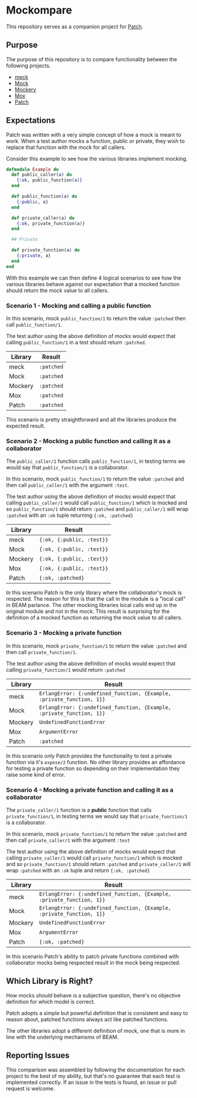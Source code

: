 # Mockompare

This repository serves as a companion project for [Patch](https://github.com/ihumanable/patch).

## Purpose

The purpose of this repository is to compare functionality between the following projects.

  - [meck](https://hex.pm/packages/meck)
  - [Mock](https://hex.pm/packages/mock)
  - [Mockery](https://hex.pm/packages/mockery)
  - [Mox](https://hex.pm/packages/mox)
  - [Patch](https://hex.pm/packages/patch)

## Expectations

Patch was written with a very simple concept of how a mock is meant to work.  When a test author mocks a function, public or private, they wish to replace that function with the mock for all callers.

Consider this example to see how the various libraries implement mocking.

```elixir
defmodule Example do
  def public_caller(a) do
    {:ok, public_function(a)}
  end

  def public_function(a) do
    {:public, a}
  end

  def private_caller(a) do
    {:ok, private_function(a)}
  end

  ## Private

  def private_function(a) do
    {:private, a}
  end
end
```

With this example we can then define 4 logical scenarios to see how the various libraries behave against our expectation that a mocked function should return the mock value to all callers.

### Scenario 1 - Mocking and calling a public function

In this scenario, mock `public_function/1` to return the value `:patched` then call `public_function/1`.  

The test author using the above definition of mocks would expect that calling `public_function/1` in a test should return `:patched`.

| Library | Result     |
|---------|------------|
| meck    | `:patched` |
| Mock    | `:patched` |
| Mockery | `:patched` |
| Mox     | `:patched` |
| Patch   | `:patched` |

This scenario is pretty straightforward and all the libraries produce the expected result.

### Scenario 2 - Mocking a public function and calling it as a collaborator

The `public_caller/1` function calls `public_function/1`, in testing terms we would say that `public_function/1` is a collaborator.  

In this scenario, mock `public_function/1` to return the value `:patched` and then call `public_caller/1` with the argument `:test`.  

The test author using the above definition of mocks would expect that calling `public_caller/1` would call `public_function/1` which is mocked and so `public_function/1` should return `:patched` and `public_caller/1` will wrap `:patched` with an `:ok` tuple returning `{:ok, :patched}`

| Library | Result                    | 
|---------|---------------------------|
| meck    | `{:ok, {:public, :test}}` |
| Mock    | `{:ok, {:public, :test}}` |
| Mockery | `{:ok, {:public, :test}}` |
| Mox     | `{:ok, {:public, :test}}` |
| Patch   | `{:ok, :patched}`         |

In this scenario Patch is the only library where the collaborator's mock is respected.  The reason for this is that the call in the module is a "local call" in BEAM parlance.  The other mocking libraries local calls end up in the original module and not in the mock.  This result is surprising for the definition of a mocked function as returning the mock value to all callers.

### Scenario 3 - Mocking a private function

In this scenario, mock `private_function/1` to return the value `:patched` and then call `private_function/1`.

The test author using the above definition of mocks would expect that calling `private_function/1` would return `:patched`

| Library | Result                                                                |
|---------|-----------------------------------------------------------------------|
| meck    | `ErlangError: {:undefined_function, {Example, :private_function, 1}}` |
| Mock    | `ErlangError: {:undefined_function, {Example, :private_function, 1}}` |
| Mockery | `UndefinedFunctionError`                                              |
| Mox     | `ArgumentError`                                                       |
| Patch   | `:patched`                                                            |

In this scenario only Patch provides the functionality to test a private function via it's `expose/2` function.  No other library provides an affordance for testing a private function so depending on their implementation they raise some kind of error.

### Scenario 4 - Mocking a private function and calling it as a collaborator

The `private_caller/1` function is a **public** function that calls `private_function/1`, in testing terms we would say that `private_function/1` is a collaborator.  

In this scenario, mock `private_function/1` to return the value `:patched` and then call `private_caller/1` with the argument `:test`

The test author using the above definition of mocks would expect that calling `private_caller/1` would call `private_function/1` which is mocked and so `private_function/1` should return `:patched` and `private_caller/1` will wrap `:patched` with an `:ok` tuple and return `{:ok, :patched}`

| Library | Result                                                                |
|---------|-----------------------------------------------------------------------|
| meck    | `ErlangError: {:undefined_function, {Example, :private_function, 1}}` |
| Mock    | `ErlangError: {:undefined_function, {Example, :private_function, 1}}` |
| Mockery | `UndefinedFunctionError`                                              |
| Mox     | `ArgumentError`                                                       |
| Patch   | `{:ok, :patched}`                                                     |

In this scenario Patch's ability to patch private functions combined with collaborator mocks being respected result in the mock being respected.

## Which Library is Right?

How mocks _should_ behave is a subjective question, there's no objective definition for which model is correct.  

Patch adopts a simple but powerful definition that is consistent and easy to reason about, patched functions always act like patched functions.

The other libraries adopt a different definition of mock, one that is more in line with the underlying mechanisms of BEAM.

## Reporting Issues

This comparison was assembled by following the documentation for each project to the best of my ability, but that's no guarantee that each test is implemented correctly.  If an issue in the tests is found, an issue or pull request is welcome.